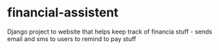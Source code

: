 # financial-assistent

Django project to website that helps keep track of financia stuff - sends email and sms to users to remind to pay stuff
